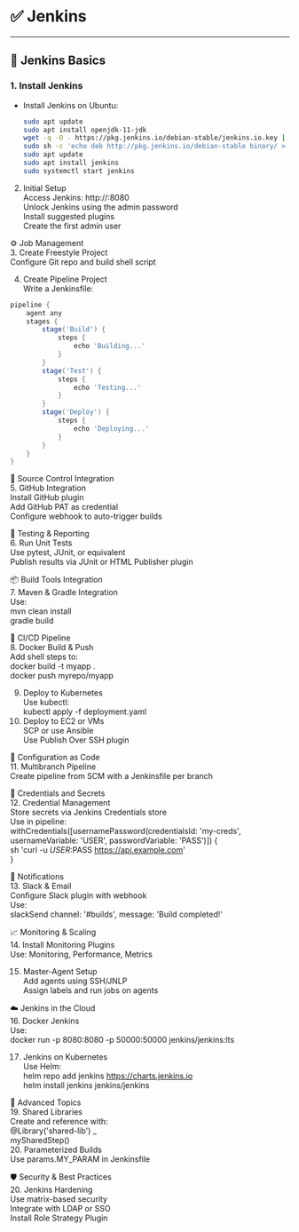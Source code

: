 # ✅ Jenkins 

---

## 🧱 Jenkins Basics  

### 1. Install Jenkins  
- Install Jenkins on Ubuntu:  
  ```bash  
  sudo apt update  
  sudo apt install openjdk-11-jdk  
  wget -q -O - https://pkg.jenkins.io/debian-stable/jenkins.io.key | sudo apt-key add -  
  sudo sh -c 'echo deb http://pkg.jenkins.io/debian-stable binary/ > /etc/apt/sources.list.d/jenkins.list'  
  sudo apt update  
  sudo apt install jenkins  
  sudo systemctl start jenkins  
  
2. Initial Setup  
Access Jenkins: http://<your-server-ip>:8080  
Unlock Jenkins using the admin password  
Install suggested plugins  
Create the first admin user  

⚙️ Job Management  
3. Create Freestyle Project  
Configure Git repo and build shell script  

4. Create Pipeline Project  
Write a Jenkinsfile:  
```groovy
pipeline {
    agent any
    stages {
        stage('Build') {
            steps {
                echo 'Building...'
            }
        }
        stage('Test') {
            steps {
                echo 'Testing...'
            }
        }
        stage('Deploy') {
            steps {
                echo 'Deploying...'
            }
        }
    }
}

```

🔄 Source Control Integration  
5. GitHub Integration  
Install GitHub plugin  
Add GitHub PAT as credential  
Configure webhook to auto-trigger builds  
  
🧪 Testing & Reporting  
6. Run Unit Tests  
Use pytest, JUnit, or equivalent  
Publish results via JUnit or HTML Publisher plugin  
  
📦 Build Tools Integration  
7. Maven & Gradle Integration  
Use:  
mvn clean install  
gradle build  
  
🚀 CI/CD Pipeline  
8. Docker Build & Push  
Add shell steps to:  
docker build -t myapp .  
docker push myrepo/myapp  


9. Deploy to Kubernetes  
Use kubectl:  
kubectl apply -f deployment.yaml  
10. Deploy to EC2 or VMs  
SCP or use Ansible  
Use Publish Over SSH plugin  


📜 Configuration as Code  
11. Multibranch Pipeline  
Create pipeline from SCM with a Jenkinsfile per branch  

🔐 Credentials and Secrets  
12. Credential Management  
Store secrets via Jenkins Credentials store  
Use in pipeline:  
withCredentials([usernamePassword(credentialsId: 'my-creds', usernameVariable: 'USER', passwordVariable: 'PASS')]) {  
  sh 'curl -u $USER:$PASS https://api.example.com'  
}  


🔔 Notifications  
13. Slack & Email  
Configure Slack plugin with webhook  
Use:  
slackSend channel: '#builds', message: 'Build completed!'  


📈 Monitoring & Scaling  
14. Install Monitoring Plugins  
Use: Monitoring, Performance, Metrics  


15. Master-Agent Setup  
Add agents using SSH/JNLP  
Assign labels and run jobs on agents  


☁️ Jenkins in the Cloud  
16. Docker Jenkins  
Use:  
docker run -p 8080:8080 -p 50000:50000 jenkins/jenkins:lts  


17. Jenkins on Kubernetes  
Use Helm:  
helm repo add jenkins https://charts.jenkins.io  
helm install jenkins jenkins/jenkins  


🧠 Advanced Topics  
19. Shared Libraries  
Create and reference with:  
@Library('shared-lib') _  
mySharedStep()  
20. Parameterized Builds  
Use params.MY_PARAM in Jenkinsfile  


🛡️ Security & Best Practices  
20. Jenkins Hardening  
Use matrix-based security  
Integrate with LDAP or SSO  
Install Role Strategy Plugin  
